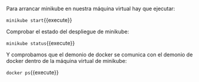 Para arrancar minikube en nuestra máquina virtual hay que ejecutar:

`minikube start`{{execute}}

Comprobar el estado del despliegue de minikube:

`minikube status`{{execute}}

Y comprobamos que el demonio de docker se comunica con el demonio de docker dentro de la máquina virtual de minikube:

`docker ps`{{execute}}